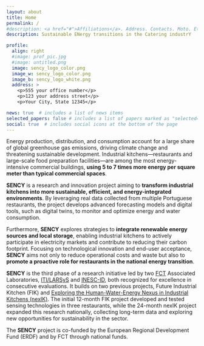 ```yaml
---
layout: about
title: Home
permalink: /
#description: <a href="#">Affiliations</a>. Address. Contacts. Moto. Etc.
description: Sustainable ENergy transitions in the Catering industrY

profile:
  align: right
  #image: prof_pic.jpg
  #image: untitled.png
  image: sency_logo_color.png
  image_w: sency_logo_color.png
  image_b: sency_logo_white.png
  address: >
    <p>555 your office number</p>
    <p>123 your address street</p>
    <p>Your City, State 12345</p>

news: true  # includes a list of news items
selected_papers: false # includes a list of papers marked as "selected={true}"
social: true  # includes social icons at the bottom of the page
---
```


<div class='specialParagraph' markdown='1'>

Energy production, distribution, and consumption account for a large share of global greenhouse gas emissions, driving climate change and threatening sustainable development. Industrial kitchens—restaurants and large-scale food preparation facilities—are among the most energy-intensive commercial buildings, **using 5 to 7 times more energy per square meter than typical commercial spaces**.

**SENCY** is a research and innovation project aiming to **transform industrial kitchens into more sustainable, efficient, and energy-integrated environments**. By leveraging real data collected from multiple Portuguese restaurants, the project develops advanced forecasting models and digital tools, such as digital twins, to monitor and optimize energy and water consumption.

Furthermore, **SENCY** explores strategies to **integrate renewable energy sources and local storage**, enabling industrial kitchens to actively participate in electricity markets and contribute to reducing their carbon footprint. Focusing on technological innovation and end-user acceptance, **SENCY** aims not only to reduce operational costs and waste but also to **promote a proactive role for restaurants in the national energy transition**.

**SENCY** is the third phase of a research initiative led by two [FCT](https://www.fct.pt/) Associated Laboratories, [ITI/LARSyS](https://www.ITI.larsys.pt) and [INESC-ID](https://www.inesc-id.pt/), both recognized for excellence in consecutive evaluations. It builds on two previous projects, Future Industrial Kitchen (FIK) and [Exploring the Human-Water-Energy Nexus in Industrial Kitchens (nexIK)](https://nexik.tecnico.ulisboa.pt). The initial 12-month FIK project developed and tested sensing technologies in three restaurants, while the 24-month nexIK project expanded this research nationally, collecting long-term data and exploring new opportunities for sustainability in the sector.


The **SENCY** project is co-funded by the European Regional Development Fund (ERDF) and by FCT through national funds.


</div>